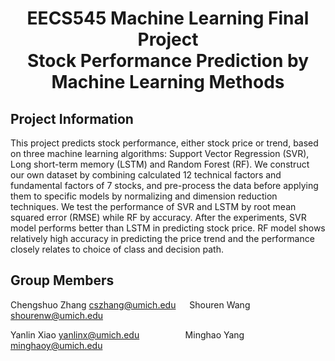 # <div align='center' >EECS545 Machine Learning Final Project </div><div align='center' >Stock Performance Prediction by Machine Learning Methods </div>

## Project Information
This project predicts stock performance, either stock price or trend, based on three machine learning algorithms: 
Support Vector Regression (SVR), Long short-term memory (LSTM) and Random Forest (RF). We construct our own dataset by
combining calculated 12 technical factors and fundamental factors of 7 stocks, and 
pre-process the data before applying them to specific models by normalizing and dimension reduction techniques. We test the performance of SVR and LSTM by
root mean squared error (RMSE) while RF by accuracy. After the experiments,
SVR model performs better than LSTM in predicting stock price. RF model shows
relatively high accuracy in predicting the price trend and the performance closely
relates to choice of class and decision path.

## Group Members
Chengshuo Zhang cszhang@umich.edu &emsp; Shouren Wang shourenw@umich.edu

Yanlin Xiao yanlinx@umich.edu &emsp;&emsp;&emsp;&emsp;&ensp;&thinsp; Minghao Yang minghaoy@umich.edu

